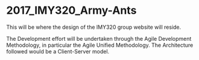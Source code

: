 # 2017_IMY320_Army-Ants
This will be where the design of the IMY320 group website will reside.

The Development effort will be undertaken through the Agile Development Methodology, in particular the Agile Unified Methodology.
The Architecture followed would be a Client-Server model.
